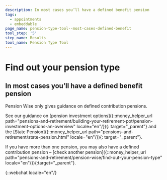 ```yaml
---
description: In most cases you’ll have a defined benefit pension
tags:
  - appointments
  - embeddable
page_name: pension-type-tool--most-cases-defined-benefit
tool_step: '5'
step_name: Results
tool_name: Pension Type Tool
---
```


# Find out your pension type

## In most cases you’ll have a defined benefit pension

Pension Wise only gives guidance on defined contribution pensions.

See our guidance on [pension investment options]({::money_helper_url path="pensions-and-retirement/building-your-retirement-pot/pension-investment-options-an-overview" locale="en"/}){: target="_parent"} and the [State Pension]({::money_helper_url path="pensions-and-retirement/state-pension.html" locale="en"/}){: target="_parent"}.

If you have more than one pension, you may also have a defined contribution pension – [check another pension]({::money_helper_url path="pensions-and-retirement/pension-wise/find-out-your-pension-type" locale="en"/}){:target="_parent"}.

{::webchat locale="en"/}

